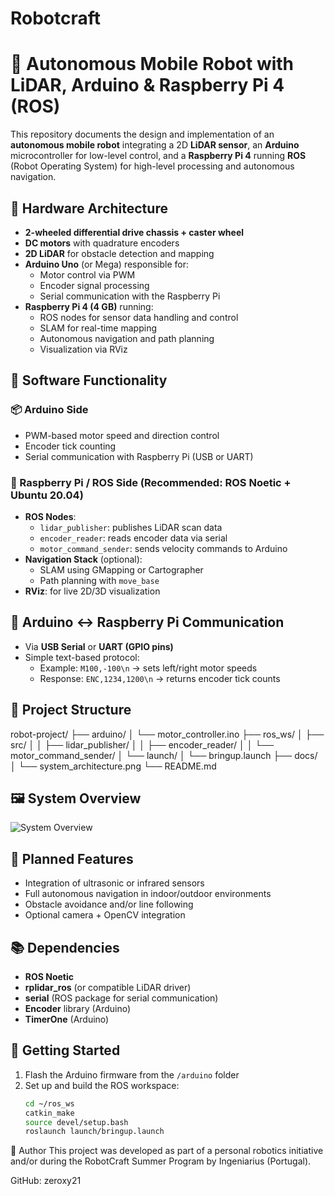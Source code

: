 # Robotcraft
# 🤖 Autonomous Mobile Robot with LiDAR, Arduino & Raspberry Pi 4 (ROS)

This repository documents the design and implementation of an **autonomous mobile robot** integrating a 2D **LiDAR sensor**, an **Arduino** microcontroller for low-level control, and a **Raspberry Pi 4** running **ROS** (Robot Operating System) for high-level processing and autonomous navigation.

## 🔧 Hardware Architecture

- **2-wheeled differential drive chassis + caster wheel**
- **DC motors** with quadrature encoders
- **2D LiDAR** for obstacle detection and mapping
- **Arduino Uno** (or Mega) responsible for:
  - Motor control via PWM
  - Encoder signal processing
  - Serial communication with the Raspberry Pi
- **Raspberry Pi 4 (4 GB)** running:
  - ROS nodes for sensor data handling and control
  - SLAM for real-time mapping
  - Autonomous navigation and path planning
  - Visualization via RViz

## 🧠 Software Functionality

### 📦 Arduino Side
- PWM-based motor speed and direction control
- Encoder tick counting
- Serial communication with Raspberry Pi (USB or UART)

### 🐧 Raspberry Pi / ROS Side (Recommended: ROS Noetic + Ubuntu 20.04)
- **ROS Nodes**:
  - `lidar_publisher`: publishes LiDAR scan data
  - `encoder_reader`: reads encoder data via serial
  - `motor_command_sender`: sends velocity commands to Arduino
- **Navigation Stack** (optional):
  - SLAM using GMapping or Cartographer
  - Path planning with `move_base`
- **RViz**: for live 2D/3D visualization

## 🔌 Arduino ↔️ Raspberry Pi Communication

- Via **USB Serial** or **UART (GPIO pins)**
- Simple text-based protocol:
  - Example: `M100,-100\n` → sets left/right motor speeds
  - Response: `ENC,1234,1200\n` → returns encoder tick counts

## 📁 Project Structure

robot-project/
├── arduino/
│ └── motor_controller.ino
├── ros_ws/
│ ├── src/
│ │ ├── lidar_publisher/
│ │ ├── encoder_reader/
│ │ └── motor_command_sender/
│ └── launch/
│ └── bringup.launch
├── docs/
│ └── system_architecture.png
└── README.md


## 🖼️ System Overview

![System Overview](docs/system_architecture.png)

## 🚧 Planned Features

- Integration of ultrasonic or infrared sensors
- Full autonomous navigation in indoor/outdoor environments
- Obstacle avoidance and/or line following
- Optional camera + OpenCV integration

## 📚 Dependencies

- **ROS Noetic**
- **rplidar_ros** (or compatible LiDAR driver)
- **serial** (ROS package for serial communication)
- **Encoder** library (Arduino)
- **TimerOne** (Arduino)

## 🚀 Getting Started

1. Flash the Arduino firmware from the `/arduino` folder
2. Set up and build the ROS workspace:
   ```bash
   cd ~/ros_ws
   catkin_make
   source devel/setup.bash
   roslaunch launch/bringup.launch
👤 Author
This project was developed as part of a personal robotics initiative and/or during the RobotCraft Summer Program by Ingeniarius (Portugal).

GitHub: zeroxy21



